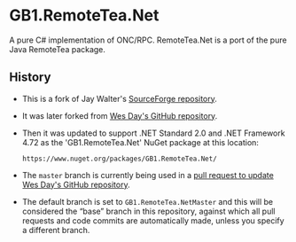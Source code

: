 # GB1.RemoteTea.Net
A pure C# implementation of ONC/RPC. RemoteTea.Net is a port of the pure Java RemoteTea package.

## History

- This is a fork of Jay Walter's [SourceForge repository](<https://sourceforge.net/p/remoteteanet>).

- It was later forked from [Wes Day's GitHub repository](https://github.com/wespday/RemoteTea.Net).

- Then it was updated to support .NET Standard 2.0 and .NET Framework 4.72 as the 'GB1.RemoteTea.Net' NuGet package at this location:

      https://www.nuget.org/packages/GB1.RemoteTea.Net/

- The `master` branch is currently being used in a [pull request to update
Wes Day's GitHub repository](https://github.com/wespday/RemoteTea.Net/pull/1).

- The default branch is set to `GB1.RemoteTea.NetMaster` and this will be considered 
the “base” branch in this repository, against which all pull requests and code commits 
are automatically made, unless you specify a different branch.